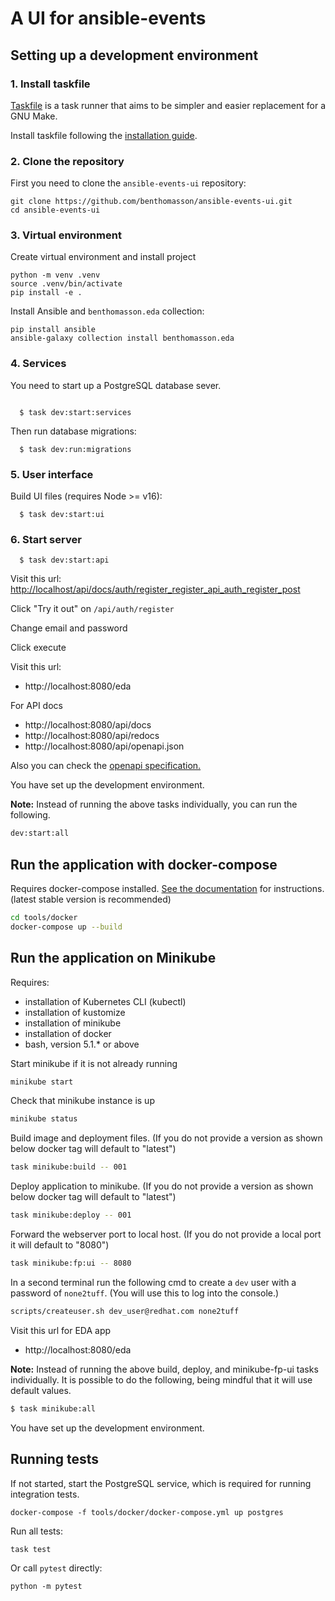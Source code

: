 # A UI for ansible-events

## Setting up a development environment

### 1. Install taskfile

[Taskfile](https://taskfile.dev/) is a task runner that aims to be simpler and easier
replacement for a GNU Make.

Install taskfile following the [installation guide](https://taskfile.dev/installation/).

### 2. Clone the repository

First you need to clone the `ansible-events-ui` repository:

```shell
git clone https://github.com/benthomasson/ansible-events-ui.git
cd ansible-events-ui
```

### 3. Virtual environment

Create virtual environment and install project

```shell
python -m venv .venv
source .venv/bin/activate
pip install -e .
```

Install Ansible and `benthomasson.eda` collection:

```shell
pip install ansible
ansible-galaxy collection install benthomasson.eda
```

### 4. Services

You need to start up a PostgreSQL database sever.

```shell

  $ task dev:start:services
```

Then run database migrations:

```shell
  $ task dev:run:migrations
```

### 5. User interface

Build UI files (requires Node >= v16):

```shell
  $ task dev:start:ui
```

### 6. Start server

```shell
  $ task dev:start:api
```

Visit this url: <http://localhost/api/docs/auth/register_register_api_auth_register_post>

Click "Try it out" on `/api/auth/register`


Change email and password

Click execute

Visit this url: 
  - http://localhost:8080/eda

For API docs
  - http://localhost:8080/api/docs
  - http://localhost:8080/api/redocs
  - http://localhost:8080/api/openapi.json

Also you can check the [openapi specification.](http://localhost/docs)

You have set up the development environment.

**Note:** 
  Instead of running the above tasks individually, you can run the following.

```sh
dev:start:all
```

## Run the application with docker-compose

Requires docker-compose installed. [See the documentation](https://docs.docker.com/compose/install/) for instructions. (latest stable version is recommended)

```sh
cd tools/docker
docker-compose up --build
```

## Run the application on Minikube

Requires:
* installation of Kubernetes CLI (kubectl)
* installation of kustomize
* installation of minikube
* installation of docker
* bash, version 5.1.* or above

Start minikube if it is not already running
```sh
minikube start
```
Check that minikube instance is up
```sh
minikube status
```

Build image and deployment files.
(If you do not provide a version as shown below docker tag will default to "latest")
```sh
task minikube:build -- 001
```

Deploy application to minikube.
(If you do not provide a version as shown below docker tag will default to "latest")
```sh
task minikube:deploy -- 001
```

Forward the webserver port to local host.
(If you do not provide a local port it will default to "8080")
```sh
task minikube:fp:ui -- 8080
```

In a second terminal run the following cmd to create a `dev` user with a password of `none2tuff`.
(You will use this to log into the console.)
```sh
scripts/createuser.sh dev_user@redhat.com none2tuff
```

Visit this url for EDA app 
  - http://localhost:8080/eda

**Note:** 
  Instead of running the above build, deploy, and minikube-fp-ui tasks individually. 
  It is possible to do the following, being mindful that it will use default values.
```sh
$ task minikube:all
```

You have set up the development environment.

## Running tests

If not started, start the PostgreSQL service, which is required for running integration tests.

```shell
docker-compose -f tools/docker/docker-compose.yml up postgres
```

Run all tests:

```shell
task test
```

Or call `pytest` directly:

```shell
python -m pytest 
```
